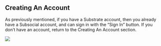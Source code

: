 ## Creating An Account
As previously mentioned, if you have a Substrate account, then you already have a Subsocial account, and can sign in with the “Sign In” button. 
If you don’t have an account, return to the Creating An Account section.

![](https://media.discordapp.net/attachments/893485384154095640/963462205133688862/image2.png?width=1440&height=641)
